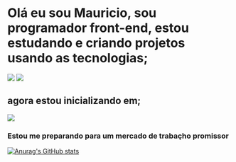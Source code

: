 <h1>Olá eu sou Mauricio, sou programador front-end, estou estudando e criando projetos usando as tecnologias;</h1>

<img src="https://img.shields.io/badge/HTML-239120?style=for-the-badge&logo=html5&logoColor=white"/>
<img src="https://img.shields.io/badge/CSS-239120?&style=for-the-badge&logo=css3&logoColor=white"/>
<h2>agora estou inicializando em;</h2>
<img src="https://img.shields.io/badge/JavaScript-F7DF1E?style=for-the-badge&logo=javascript&logoColor=black"/>
<h3>Estou me preparando para um mercado de trabaçho promissor</h3>

[![Anurag's GitHub stats](https://github-readme-stats.vercel.app/api?username=mauricio589)](https://github.com/anuraghazra/github-readme-stats)


<!--
**mauricio589/mauricio589** is a ✨ _special_ ✨ repository because its `README.md` (this file) appears on your GitHub profile.

Here are some ideas to get you started:

- 🔭 I’m currently working on ...
- 🌱 I’m currently learning ...
- 👯 I’m looking to collaborate on ...
- 🤔 I’m looking for help with ...
- 💬 Ask me about ...
- 📫 How to reach me: ...
- 😄 Pronouns: ...
- ⚡ Fun fact: ...
-->
